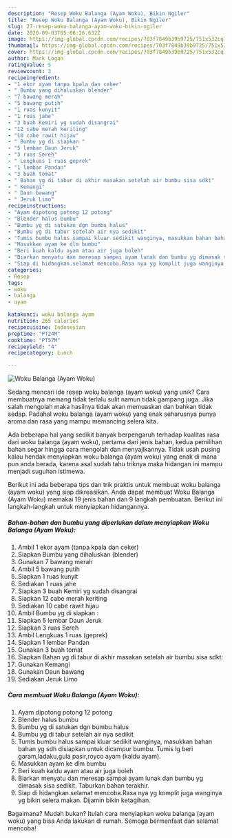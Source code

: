 ```yaml
---
description: "Resep Woku Balanga (Ayam Woku), Bikin Ngiler"
title: "Resep Woku Balanga (Ayam Woku), Bikin Ngiler"
slug: 27-resep-woku-balanga-ayam-woku-bikin-ngiler
date: 2020-09-03T05:06:26.632Z
image: https://img-global.cpcdn.com/recipes/703f7849b39b9725/751x532cq70/woku-balanga-ayam-woku-foto-resep-utama.jpg
thumbnail: https://img-global.cpcdn.com/recipes/703f7849b39b9725/751x532cq70/woku-balanga-ayam-woku-foto-resep-utama.jpg
cover: https://img-global.cpcdn.com/recipes/703f7849b39b9725/751x532cq70/woku-balanga-ayam-woku-foto-resep-utama.jpg
author: Mark Logan
ratingvalue: 5
reviewcount: 3
recipeingredient:
- "1 ekor ayam tanpa kpala dan ceker"
- " Bumbu yang dihaluskan blender"
- "7 bawang merah"
- "5 bawang putih"
- "1 ruas kunyit"
- "1 ruas jahe"
- "3 buah Kemiri yg sudah disangrai"
- "12 cabe merah keriting"
- "10 cabe rawit hijau"
- " Bumbu yg di siapkan "
- "5 lembar Daun Jeruk"
- "3 ruas Sereh"
- " Lengkuas 1 ruas geprek"
- "1 lembar Pandan"
- "3 buah tomat"
- " Bahan yg di tabur di akhir masakan setelah air bumbu sisa sdkt"
- " Kemangi"
- " Daun bawang"
- " Jeruk Limo"
recipeinstructions:
- "Ayam dipotong potong 12 potong"
- "Blender halus bumbu"
- "Bumbu yg di satukan dgn bumbu halus"
- "Bumbu yg di tabur setelah air nya sedikit"
- "Tumis bumbu halus sampai kluar sedikit wanginya, masukkan bahan bahan yg sdh disiapkan untuk dicampur bumbu. Tumis lg beri garam,ladaku,gula pasir,royco ayam (kaldu ayam)."
- "Masukkan ayam ke dlm bumbu"
- "Beri kuah kaldu ayam atau air juga boleh"
- "Biarkan menyatu dan meresap sampai ayam lunak dan bumbu yg dimasak sisa sedikit. Taburkan bahan terakhir."
- "Siap di hidangkan.selamat mencoba.Rasa nya yg komplit juga wanginya yg bikin selera makan. Dijamin bikin ketagihan."
categories:
- Resep
tags:
- woku
- balanga
- ayam

katakunci: woku balanga ayam 
nutrition: 265 calories
recipecuisine: Indonesian
preptime: "PT24M"
cooktime: "PT57M"
recipeyield: "4"
recipecategory: Lunch

---
```



![Woku Balanga (Ayam Woku)](https://img-global.cpcdn.com/recipes/703f7849b39b9725/751x532cq70/woku-balanga-ayam-woku-foto-resep-utama.jpg)

Sedang mencari ide resep woku balanga (ayam woku) yang unik? Cara membuatnya memang tidak terlalu sulit namun tidak gampang juga. Jika salah mengolah maka hasilnya tidak akan memuaskan dan bahkan tidak sedap. Padahal woku balanga (ayam woku) yang enak seharusnya punya aroma dan rasa yang mampu memancing selera kita.



Ada beberapa hal yang sedikit banyak berpengaruh terhadap kualitas rasa dari woku balanga (ayam woku), pertama dari jenis bahan, kedua pemilihan bahan segar hingga cara mengolah dan menyajikannya. Tidak usah pusing kalau hendak menyiapkan woku balanga (ayam woku) yang enak di mana pun anda berada, karena asal sudah tahu triknya maka hidangan ini mampu menjadi suguhan istimewa.


Berikut ini ada beberapa tips dan trik praktis untuk membuat woku balanga (ayam woku) yang siap dikreasikan. Anda dapat membuat Woku Balanga (Ayam Woku) memakai 19 jenis bahan dan 9 langkah pembuatan. Berikut ini langkah-langkah untuk menyiapkan hidangannya.

<!--inarticleads1-->

##### Bahan-bahan dan bumbu yang diperlukan dalam menyiapkan Woku Balanga (Ayam Woku):

1. Ambil 1 ekor ayam (tanpa kpala dan ceker)
1. Siapkan  Bumbu yang dihaluskan (blender)
1. Gunakan 7 bawang merah
1. Ambil 5 bawang putih
1. Siapkan 1 ruas kunyit
1. Sediakan 1 ruas jahe
1. Siapkan 3 buah Kemiri yg sudah disangrai
1. Siapkan 12 cabe merah keriting
1. Sediakan 10 cabe rawit hijau
1. Ambil  Bumbu yg di siapkan :
1. Siapkan 5 lembar Daun Jeruk
1. Siapkan 3 ruas Sereh
1. Ambil  Lengkuas 1 ruas (geprek)
1. Siapkan 1 lembar Pandan
1. Gunakan 3 buah tomat
1. Siapkan  Bahan yg di tabur di akhir masakan setelah air bumbu sisa sdkt:
1. Gunakan  Kemangi
1. Gunakan  Daun bawang
1. Sediakan  Jeruk Limo




<!--inarticleads2-->

##### Cara membuat Woku Balanga (Ayam Woku):

1. Ayam dipotong potong 12 potong
1. Blender halus bumbu
1. Bumbu yg di satukan dgn bumbu halus
1. Bumbu yg di tabur setelah air nya sedikit
1. Tumis bumbu halus sampai kluar sedikit wanginya, masukkan bahan bahan yg sdh disiapkan untuk dicampur bumbu. Tumis lg beri garam,ladaku,gula pasir,royco ayam (kaldu ayam).
1. Masukkan ayam ke dlm bumbu
1. Beri kuah kaldu ayam atau air juga boleh
1. Biarkan menyatu dan meresap sampai ayam lunak dan bumbu yg dimasak sisa sedikit. Taburkan bahan terakhir.
1. Siap di hidangkan.selamat mencoba.Rasa nya yg komplit juga wanginya yg bikin selera makan. Dijamin bikin ketagihan.




Bagaimana? Mudah bukan? Itulah cara menyiapkan woku balanga (ayam woku) yang bisa Anda lakukan di rumah. Semoga bermanfaat dan selamat mencoba!
